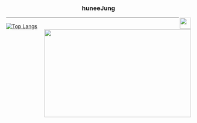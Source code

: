 <div align="center">
  
  ### huneeJung
  
  <img align="right" width="30" src="https://user-images.githubusercontent.com/75469131/213887734-1f8f0fb6-4395-4aa6-b828-3b44b96d8f0f.gif" />

---
</div>

[![Top Langs](https://github-readme-stats.vercel.app/api/top-langs/?username=huneeJung&layout=donut&theme=dark&size_weight=2)](https://github.com/anuraghazra/github-readme-stats)
<a href="https://solved.ac/cjswovkdnj12"><img align="right" height = "240px" width="400px" src="http://mazassumnida.wtf/api/v2/generate_badge?boj=cjswovkdnj12&theme=dark"/></a>
